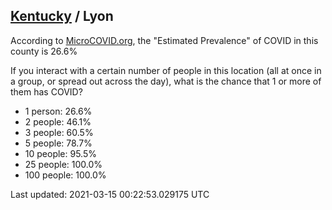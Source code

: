 
## [Kentucky](/united-states/kentucky) / Lyon

According to [MicroCOVID.org](http://microcovid.org),
the "Estimated Prevalence" of COVID in this county is 26.6%

If you interact with a certain number of people in this location
(all at once in a group, or spread out across the day), what is the chance that
1 or more of them has COVID?

- 1 person: 26.6%
- 2 people: 46.1%
- 3 people: 60.5%
- 5 people: 78.7%
- 10 people: 95.5%
- 25 people: 100.0%
- 100 people: 100.0%

Last updated: 2021-03-15 00:22:53.029175 UTC
